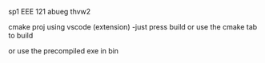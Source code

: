 sp1 EEE 121 abueg thvw2

cmake proj using vscode (extension)
-just press build or use the cmake tab to build

or use the precompiled exe in bin
